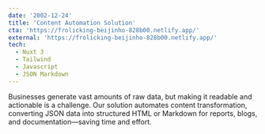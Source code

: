```yaml
---
date: '2002-12-24'
title: 'Content Automation Solution'
cta: 'https://frolicking-beijinho-828b00.netlify.app/'
external: 'https://frolicking-beijinho-828b00.netlify.app/'
tech:
  - Nuxt 3
  - Tailwind
  - Javascript
  - JSON Markdown
---
```


Businesses generate vast amounts of raw data, but making it readable and actionable is a challenge. Our solution automates content transformation, converting JSON data into structured HTML or Markdown for reports, blogs, and documentation—saving time and effort.
